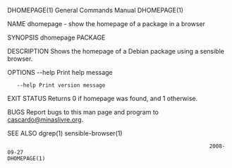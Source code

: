 
DHOMEPAGE(1)                                                  General Commands Manual                                                 DHOMEPAGE(1)

NAME
       dhomepage - show the homepage of a package in a browser

SYNOPSIS
       dhomepage PACKAGE

DESCRIPTION
       Shows the homepage of a Debian package using a sensible browser.

OPTIONS
       --help Print help message

       --help Print version message

EXIT STATUS
       Returns 0 if homepage was found, and 1 otherwise.

BUGS
       Report bugs to this man page and program to cascardo@minaslivre.org.

SEE ALSO
       dgrep(1) sensible-browser(1)

                                                                    2008-09-27                                                        DHOMEPAGE(1)
